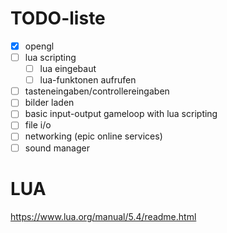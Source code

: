 # TODO-liste
- [x] opengl
- [ ] lua scripting
	- [ ] lua eingebaut
	- [ ] lua-funktonen aufrufen
- [ ] tasteneingaben/controllereingaben
- [ ] bilder laden
- [ ] basic input-output gameloop with lua scripting
- [ ] file i/o
- [ ] networking (epic online services)
- [ ] sound manager

# LUA
https://www.lua.org/manual/5.4/readme.html
